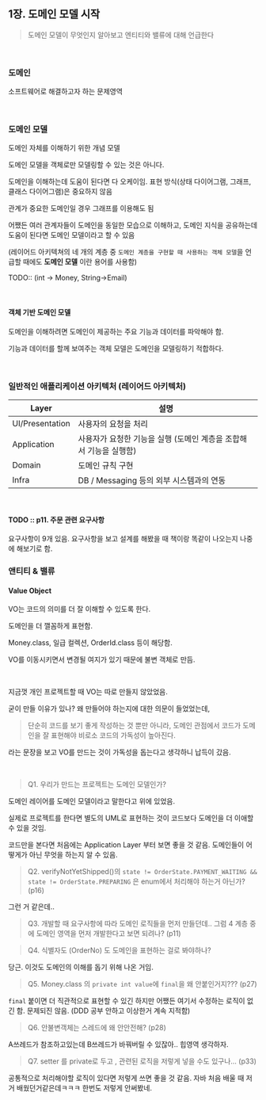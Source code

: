 ## 1장. 도메인 모델 시작

> 도메인 모델이 무엇인지 알아보고 엔티티와 밸류에 대해 언급한다

&nbsp;

### 도메인

소프트웨어로 해결하고자 하는 문제영역

&nbsp;

### 도메인 모델

도메인 자체를 이해하기 위한 개념 모델

도메인 모델을 객체로만 모델링할 수 있는 것은 아니다.
 
도메인을 이해하는데 도움이 된다면 다 오케이임. 표현 방식(상태 다이어그램, 그래프, 클래스 다이어그램)은 중요하지 않음

관계가 중요한 도메인일 경우 그래프를 이용해도 됨

어쨌든 여러 관계자들이 도메인을 동일한 모습으로 이해하고, 도메인 지식을 공유하는데 도움이 된다면 도메인 모델이라고 할 수 있음

(레이어드 아키텍쳐의 네 개의 계층 중 `도메인 계층을 구현할 때 사용하는 객체 모델`을 언급할 때에도 **도메인 모델** 이란 용어를 사용함)

TODO:: (int -> Money, String->Email)

&nbsp;

#### 객체 기반 도메인 모델

도메인을 이해하려면 도메인이 제공하는 주요 기능과 데이터를 파악해야 함.

기능과 데이터를 할께 보여주는 객체 모델은 도메인을 모델링하기 적합하다.

&nbsp;

### 일반적인 애플리케이션 아키텍처 (레이어드 아키텍처)

|Layer|설명|
|--|--|
|UI/Presentation|사용자의 요청을 처리|
|Application|사용자가 요청한 기능을 실행 (도메인 계층을 조합해서 기능을 실행함)|
|Domain|도메인 규칙 구현|
|Infra|DB / Messaging 등의 외부 시스템과의 연동|

&nbsp;

#### TODO :: p11. 주문 관련 요구사항

요구사항이 9개 있음. 요구사항을 보고 설계를 해봤을 때 책이랑 똑같이 나오는지 나중에 해보기로 함.




### 앤티티 & 밸류


#### Value Object

VO는 코드의 의미를 더 잘 이해할 수 있도록 한다.

도메인을 더 깰꼼하게 표현함.

Money.class, 일급 컬렉션, OrderId.class 등이 해당함.

VO를 이동시키면서 변경될 여지가 있기 때문에 불변 객체로 만듬.

&nbsp;

지금껏 개인 프로젝트할 때 VO는 따로 만들지 않았었음.

굳이 만들 이유가 있나? 왜 만들어야 하는지에 대한 의문이 들었었는데,

> 단순히 코드를 보기 좋게 작성하는 것 뿐만 아니라, 도메인 관점에서 코드가 도메인을 잘 표현해야 비로소 코드의 가독성이 높아진다.

라는 문장을 보고 VO를 만드는 것이 가독성을 돕는다고 생각하니 납득이 갔음. 


&nbsp;
&nbsp;

> Q1. 우리가 만드는 프로젝트는 도메인 모델인가?  

도메인 레이어를 도메인 모델이라고 말한다고 위에 있었음.

실제로 프로젝트를 한다면 별도의 UML로 표현하는 것이 코드보다 도메인을 더 이애할 수 있을 것임.

코드만을 본다면 처음에는 Application Layer 부터 보면 좋을 것 같음. 도메인들이 어떻게가 아닌 무엇을 하는지 알 수 있음.

> Q2. verifyNotYetShipped()의 `state != OrderState.PAYMENT_WAITING && state != OrderState.PREPARING` 은 enum에서 처리해야 하는거 아닌가? (p16)

그런 거 같은데..

> Q3. 개발할 때 요구사항에 따라 도메인 로직들을 먼저 만들던데.. 그럼 4 계층 중에 도메인 영역을 먼저 개발한다고 보면 되려나? (p11)

> Q4. 식별자도 (OrderNo) 도 도메인을 표현하는 걸로 봐야하나?

당근. 이것도 도메인의 이해를 돕기 위해 나온 거임.

> Q5. Money.class 의 `private int value`에 `final`을 왜 안붙인거지??? (p27)

`final` 붙이면 더 직관적으로 표현할 수 있긴 하지만 어쨌든 여기서 수정하는 로직이 없긴 함. 문제되진 않음. (DDD 공부 안하고 이상한거 계속 지적함)

> Q6. 안불변객체는 스레드에 왜 안안전해? (p28)

A쓰레드가 참조하고있는데 B쓰레드가 바꿔버릴 수 있잖아.. 힙영역 생각하자.

> Q7. setter 를 private로 두고 , 관련된 로직을 저렇게 넣을 수도 있구나... (p33)

공통적으로 처리해야할 로직이 있다면 저렇게 쓰면 좋을 것 같음. 자바 처음 배울 때 저거 배웠던거같은데ㅋㅋㅋ 한번도 저렇게 안써봤네.

